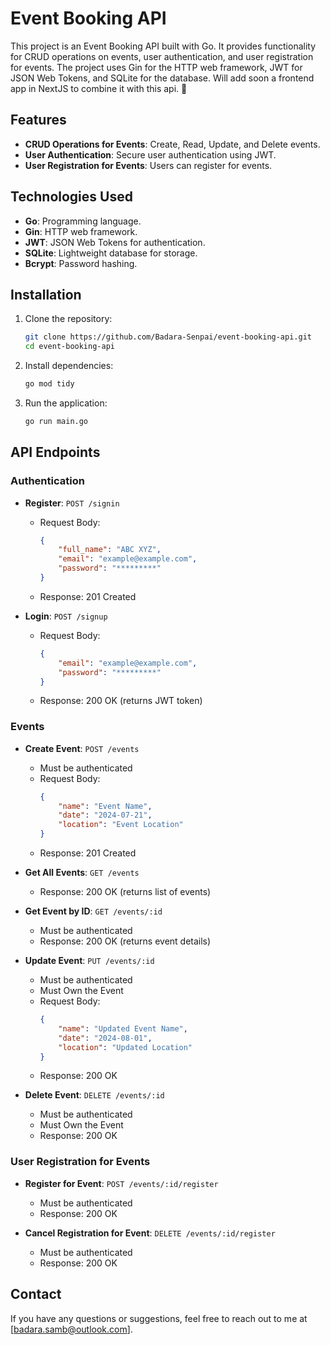 # Event Booking API

This project is an Event Booking API built with Go. It provides functionality for CRUD operations on events, user authentication, and user registration for events. The project uses Gin for the HTTP web framework, JWT for JSON Web Tokens, and SQLite for the database.
Will add soon a frontend app in NextJS to combine it with this api. 🤞

## Features

- **CRUD Operations for Events**: Create, Read, Update, and Delete events.
- **User Authentication**: Secure user authentication using JWT.
- **User Registration for Events**: Users can register for events.

## Technologies Used

- **Go**: Programming language.
- **Gin**: HTTP web framework.
- **JWT**: JSON Web Tokens for authentication.
- **SQLite**: Lightweight database for storage.
- **Bcrypt**: Password hashing.

## Installation

1. Clone the repository:
    ```bash
    git clone https://github.com/Badara-Senpai/event-booking-api.git
    cd event-booking-api
    ```

2. Install dependencies:
    ```bash
    go mod tidy
    ```

3. Run the application:
    ```bash
    go run main.go
    ```

## API Endpoints

### Authentication

- **Register**: `POST /signin`
    - Request Body:
      ```json
      {
          "full_name": "ABC XYZ",
          "email": "example@example.com",
          "password": "*********"
      }
      ```
    - Response: 201 Created

- **Login**: `POST /signup`
    - Request Body:
      ```json
      {
          "email": "example@example.com",
          "password": "*********"
      }
      ```
    - Response: 200 OK (returns JWT token)

### Events

- **Create Event**: `POST /events`
    - Must be authenticated
    - Request Body:
      ```json
      {
          "name": "Event Name",
          "date": "2024-07-21",
          "location": "Event Location"
      }
      ```
    - Response: 201 Created

- **Get All Events**: `GET /events`
    - Response: 200 OK (returns list of events)

- **Get Event by ID**: `GET /events/:id`
    - Must be authenticated
    - Response: 200 OK (returns event details)

- **Update Event**: `PUT /events/:id`
    - Must be authenticated
    - Must Own the Event
    - Request Body:
      ```json
      {
          "name": "Updated Event Name",
          "date": "2024-08-01",
          "location": "Updated Location"
      }
      ```
    - Response: 200 OK

- **Delete Event**: `DELETE /events/:id`
    - Must be authenticated
    - Must Own the Event
    - Response: 200 OK

### User Registration for Events

- **Register for Event**: `POST /events/:id/register`
    - Must be authenticated
    - Response: 200 OK

- **Cancel Registration for Event**: `DELETE /events/:id/register`
    - Must be authenticated
    - Response: 200 OK

## Contact

If you have any questions or suggestions, feel free to reach out to me at [badara.samb@outlook.com].
